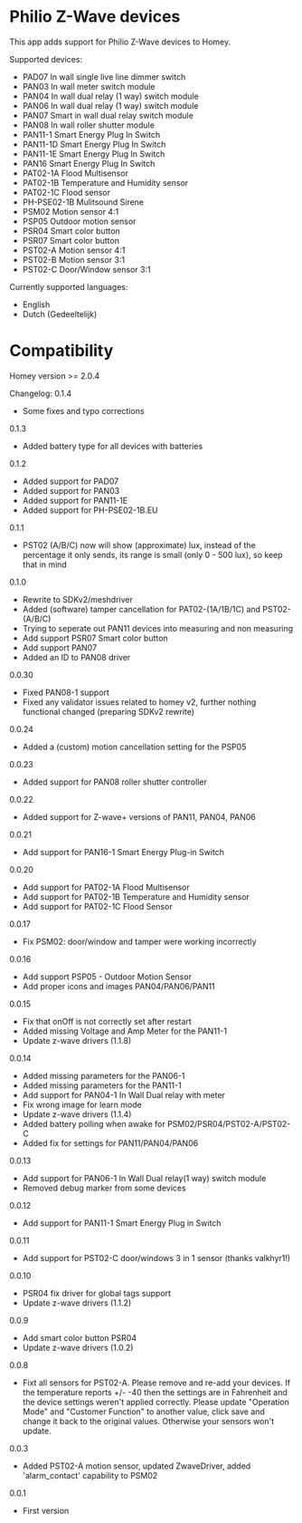 # Philio Z-Wave devices
This app adds support for Philio Z-Wave devices to Homey.

Supported devices:
* PAD07         In wall single live line dimmer switch
* PAN03         In wall meter switch module
* PAN04         In wall dual relay (1 way) switch module
* PAN06         In wall dual relay (1 way) switch module
* PAN07         Smart in wall dual relay switch module
* PAN08         In wall roller shutter module
* PAN11-1       Smart Energy Plug In Switch
* PAN11-1D      Smart Energy Plug In Switch
* PAN11-1E      Smart Energy Plug In Switch
* PAN16         Smart Energy Plug In Switch
* PAT02-1A      Flood Multisensor
* PAT02-1B      Temperature and Humidity sensor
* PAT02-1C      Flood sensor
* PH-PSE02-1B   Mulitsound Sirene
* PSM02         Motion sensor 4:1
* PSP05         Outdoor motion sensor
* PSR04         Smart color button
* PSR07         Smart color button
* PST02-A       Motion sensor 4:1
* PST02-B       Motion sensor 3:1
* PST02-C       Door/Window sensor 3:1

Currently supported languages:
* English
* Dutch (Gedeeltelijk)

# Compatibility
Homey version >= 2.0.4

Changelog:
0.1.4
* Some fixes and typo corrections

0.1.3
* Added battery type for all devices with batteries

0.1.2
* Added support for PAD07
* Added support for PAN03
* Added support for PAN11-1E
* Added support for PH-PSE02-1B.EU

0.1.1
* PST02 (A/B/C) now will show (approximate) lux, instead of the percentage it only sends, its range is small (only 0 - 500 lux), so keep that in mind

0.1.0
* Rewrite to SDKv2/meshdriver
* Added (software) tamper cancellation for PAT02-(1A/1B/1C) and PST02-(A/B/C)
* Trying to seperate out PAN11 devices into measuring and non measuring
* Add support PSR07 Smart color button
* Add support PAN07
* Added an ID to PAN08 driver

0.0.30
* Fixed PAN08-1 support
* Fixed any validator issues related to homey v2, further nothing functional changed (preparing SDKv2 rewrite)

0.0.24
* Added a (custom) motion cancellation setting for the PSP05

0.0.23
* Added support for PAN08 roller shutter controller

0.0.22
* Added support for Z-wave+ versions of PAN11, PAN04, PAN06

0.0.21
* Add support for PAN16-1 Smart Energy Plug-in Switch   

0.0.20
* Add support for PAT02-1A Flood Multisensor   
* Add support for PAT02-1B Temperature and Humidity sensor    
* Add support for PAT02-1C Flood Sensor   

0.0.17
* Fix PSM02: door/window and tamper were working incorrectly

0.0.16
* Add support PSP05 - Outdoor Motion Sensor
* Add proper icons and images PAN04/PAN06/PAN11

0.0.15
* Fix that onOff is not correctly set after restart
* Added missing Voltage and Amp Meter for the PAN11-1
* Update z-wave drivers (1.1.8)

0.0.14
* Added missing parameters for the PAN06-1
* Added missing parameters for the PAN11-1
* Add support for PAN04-1 In Wall Dual relay with meter
* Fix wrong image for learn mode
* Update z-wave drivers (1.1.4)
* Added battery polling when awake for PSM02/PSR04/PST02-A/PST02-C
* Added fix for settings for PAN11/PAN04/PAN06

0.0.13
* Add support for PAN06-1 In Wall Dual relay(1 way) switch module
* Removed debug marker from some devices

0.0.12
* Add support for PAN11-1 Smart Energy Plug in Switch

0.0.11
* Add support for PST02-C door/windows 3 in 1 sensor (thanks valkhyr1!)

0.0.10
* PSR04 fix driver for global tags support
* Update z-wave drivers (1.1.2)

0.0.9
* Add smart color button PSR04
* Update z-wave drivers (1.0.2)

0.0.8
* Fixt all sensors for PST02-A. Please remove and re-add your devices. If the temperature reports +/- -40 then the settings are in Fahrenheit and the device settings weren't applied correctly. Please update "Operation Mode" and "Customer Function" to another value, click save and change it back to the original values. Otherwise your sensors won't update.

0.0.3
* Added PST02-A motion sensor, updated ZwaveDriver, added 'alarm_contact' capability to PSM02

0.0.1
* First version
